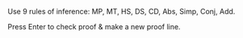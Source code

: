 Use 9 rules of inference: MP, MT, HS, DS, CD, Abs, Simp, Conj, Add.

Press Enter to check proof & make a new proof line.
